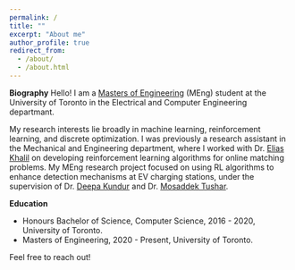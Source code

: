 ```yaml
---
permalink: /
title: ""
excerpt: "About me"
author_profile: true
redirect_from: 
  - /about/
  - /about.html
---
```

**Biography**
Hello! I am a [Masters of Engineering](https://www.ece.utoronto.ca/graduates/degree-programs/meng/) (MEng) student at the University of Toronto in the Electrical and Computer Engineering departmant.

My research interests lie broadly in machine learning, reinforcement learning, and discrete optimization. I was previously a research assistant in the Mechanical and Engineering department, where I worked with Dr. [Elias Khalil](https://ekhalil.com) on developing reinforcement learning algorithms for online matching problems. My MEng research project focused on using RL algorithms to enhance detection mechanisms at EV charging stations, under the supervision of Dr. [Deepa Kundur](https://www.comm.utoronto.ca/~dkundur/) and Dr. [Mosaddek Tushar](https://scholar.google.com/citations?user=QBwimpcAAAAJ&hl=en).


**Education**
  - Honours Bachelor of Science, Computer Science, 2016 - 2020, University of Toronto.
  - Masters of Engineering, 2020 - Present, University of Toronto.

Feel free to reach out!
